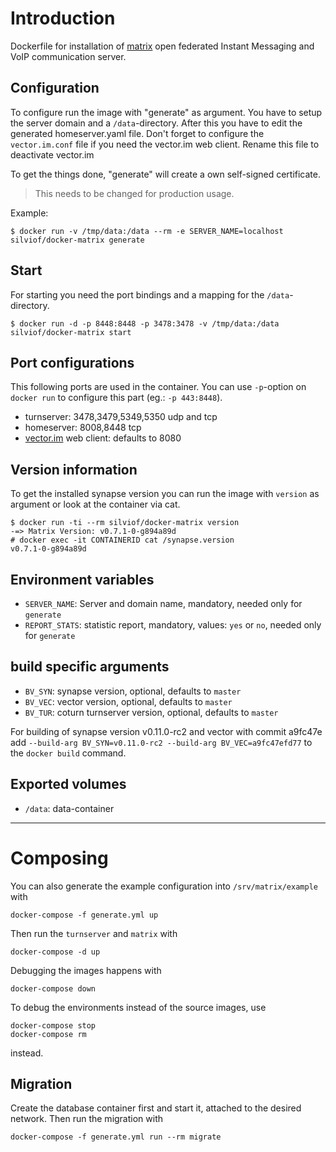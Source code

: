 
# Introduction

Dockerfile for installation of [matrix] open federated Instant Messaging and
VoIP communication server.

[matrix]: matrix.org

## Configuration

To configure run the image with "generate" as argument. You have to setup the
server domain and a `/data`-directory. After this you have to edit the
generated homeserver.yaml file. Don't forget to configure the `vector.im.conf`
file if you need the vector.im web client. Rename this file to deactivate
vector.im

To get the things done, "generate" will create a own self-signed certificate.

> This needs to be changed for production usage.

Example:

    $ docker run -v /tmp/data:/data --rm -e SERVER_NAME=localhost silviof/docker-matrix generate

## Start

For starting you need the port bindings and a mapping for the
`/data`-directory.

    $ docker run -d -p 8448:8448 -p 3478:3478 -v /tmp/data:/data silviof/docker-matrix start

## Port configurations

This following ports are used in the container. You can use `-p`-option on
`docker run` to configure this part (eg.: `-p 443:8448`).

* turnserver: 3478,3479,5349,5350 udp and tcp
* homeserver: 8008,8448 tcp
* [vector.im] web client: defaults to 8080

[vector.im]: https://vector.im

## Version information

To get the installed synapse version you can run the image with `version` as
argument or look at the container via cat.

    $ docker run -ti --rm silviof/docker-matrix version
    -=> Matrix Version: v0.7.1-0-g894a89d
    # docker exec -it CONTAINERID cat /synapse.version
    v0.7.1-0-g894a89d

## Environment variables

* `SERVER_NAME`: Server and domain name, mandatory, needed only  for `generate`
* `REPORT_STATS`: statistic report, mandatory, values: `yes` or `no`, needed
  only for `generate`

## build specific arguments

* `BV_SYN`: synapse version, optional, defaults to `master`
* `BV_VEC`: vector version, optional, defaults to `master`
* `BV_TUR`: coturn turnserver version, optional, defaults to `master`

For building of synapse version v0.11.0-rc2 and vector with commit a9fc47e add
`--build-arg BV_SYN=v0.11.0-rc2 --build-arg BV_VEC=a9fc47efd77` to the `docker
build` command.

## Exported volumes

* `/data`: data-container

---

# Composing

You can also generate the example configuration into `/srv/matrix/example` with

    docker-compose -f generate.yml up

Then run the `turnserver` and `matrix` with

    docker-compose -d up

Debugging the images happens with

    docker-compose down

To debug the environments instead of the source images, use

    docker-compose stop
    docker-compose rm

instead.

## Migration

Create the database container first and start it, attached to the desired network.
Then run the migration with

    docker-compose -f generate.yml run --rm migrate
